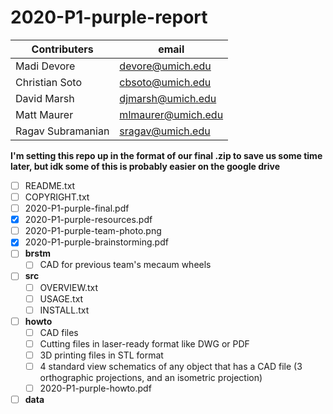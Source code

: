 # 2020-P1-purple-report

Contributers|email
------------ | -------------
Madi Devore | devore@umich.edu
Christian Soto | cbsoto@umich.edu
David Marsh | djmarsh@umich.edu
Matt Maurer | mlmaurer@umich.edu
Ragav Subramanian | sragav@umich.edu

__I'm setting this repo up in the format of our final .zip to save us some time later, but idk some of this is probably easier on the google drive__

- [ ] README.txt
- [ ] COPYRIGHT.txt
- [ ] 2020-P1-purple-final.pdf
- [x] 2020-P1-purple-resources.pdf
- [ ] 2020-P1-purple-team-photo.png
- [x] 2020-P1-purple-brainstorming.pdf
- [ ] __brstm__
  - [ ] CAD for previous team's mecaum wheels
- [ ] __src__
  - [ ] OVERVIEW.txt
  - [ ] USAGE.txt
  - [ ] INSTALL.txt
- [ ] __howto__
  - [ ] CAD files
  - [ ] Cutting files in laser-ready format like DWG or PDF
  - [ ] 3D printing files in STL format
  - [ ] 4 standard view schematics of any object that has a CAD file (3 orthographic projections, and an isometric projection)
  - [ ] 2020-P1-purple-howto.pdf
- [ ] __data__
